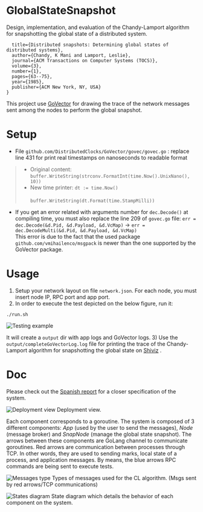 # GlobalStateSnapshot
Design, implementation, and evaluation of the Chandy-Lamport algorithm for snapshotting the global 
state of a distributed system.
```@article{chandy1985distributed,
  title={Distributed snapshots: Determining global states of distributed systems},
  author={Chandy, K Mani and Lamport, Leslie},
  journal={ACM Transactions on Computer Systems (TOCS)},
  volume={3},
  number={1},
  pages={63--75},
  year={1985},
  publisher={ACM New York, NY, USA}
}
```

This project use [GoVector](https://github.com/DistributedClocks/GoVector) for drawing the trace of the network messages sent 
among the nodes to perform the global snapshot.
  

# Setup
- File `github.com/DistributedClocks/GoVector/govec/govec.go` : replace line 431 for 
print real timestamps on nanoseconds to readable format
>- Original content: `buffer.WriteString(strconv.FormatInt(time.Now().UnixNano(), 10))`  
>- New time printer: `dt := time.Now()`   
&nbsp;&nbsp;&nbsp;&nbsp;&nbsp;&nbsp;&nbsp;&nbsp;&nbsp;&nbsp;&nbsp;&nbsp;&nbsp;&nbsp;&nbsp;&nbsp;&nbsp;
&nbsp;&nbsp;&nbsp;&nbsp;&nbsp;&nbsp;&nbsp;&nbsp;&nbsp;&nbsp;
`buffer.WriteString(dt.Format(time.StampMilli))` 

- If you get an error related with arguments number for `dec.Decode()` at compiling time, 
you must also replace the line 209 of `govec.go` file: `err = dec.Decode(&d.Pid, &d.Payload, &d.VcMap)` &rarr;
 `err = dec.DecodeMulti(&d.Pid, &d.Payload, &d.VcMap)`    
This error is due to the fact that the used package `github.com/vmihailenco/msgpack` is newer than the one
supported by the GoVector package.  

# Usage
1) Setup your network layout on file `network.json`. For each node, you must insert node IP, RPC port and app port. 
2) In order to execute the test depicted on the below figure, run it: 
```
./run.sh
```
![Testing example](figs/Test1.png)

It will create a `output` dir with app logs and GoVector logs.
3) Use the `output/completeGoVectorLog.log` file for printing the trace of the Chandy-Lamport algorithm for 
snapshotting the global state on [Shiviz](https://bestchai.bitbucket.io/shiviz/) .



# Doc
Please check out the [Spanish report](memoria.pdf) for a closer specification of the system.

![Deployment view](figs/Despliegue.png)
Deployment view. 

Each component corresponds to a goroutine. 
The system is composed of 3 different components: _App_ (used by the user to send the messages), _Node_ (message broker)
and _SnapNode_ (manage the global state snapshot). The arrows between these components are GoLang channel
to communicate goroutines.
Red arrows are communication between 
processes through TCP. In other words, they are used to sending marks, local state of 
a process, and application messages. By means, the blue arrows RPC commands are being 
sent to execute tests.

![Messages type](figs/Tipo_msg.png)
Types of messages used for the CL algorithm. (Msgs sent by red arrows/TCP communications)

![States diagram](figs/Estados.png)
State diagram which details the behavior of each component on the system.


 
